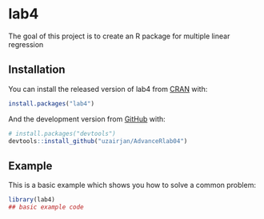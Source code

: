 
<!-- README.md is generated from README.Rmd. Please edit that file -->

# lab4

<!-- badges: start -->
<!-- badges: end -->

The goal of this project is to create an R package for multiple linear
regression

## Installation

You can install the released version of lab4 from
[CRAN](https://CRAN.R-project.org) with:

``` r
install.packages("lab4")
```

And the development version from [GitHub](https://github.com/) with:

``` r
# install.packages("devtools")
devtools::install_github("uzairjan/AdvanceRlab04")
```

## Example

This is a basic example which shows you how to solve a common problem:

``` r
library(lab4)
## basic example code
```

